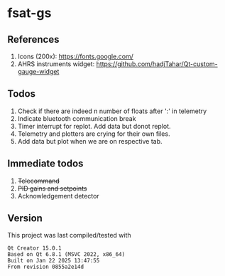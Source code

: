 # fsat-gs

## References

1. Icons (200x): https://fonts.google.com/
2. AHRS instruments widget: https://github.com/hadjTahar/Qt-custom-gauge-widget

## Todos

1. Check if there are indeed n number of floats after ':' in telemetry
2. Indicate bluetooth communication break
3. Timer interrupt for replot. Add data but donot replot.
4. Telemetry and plotters are crying for their own files.
5. Add data but plot when we are on respective tab.

## Immediate todos

1. <del>Telecommand</del>
2. <del>PID gains and setpoints</del>
3. Acknowledgement detector

## Version

This project was last compiled/tested with

```
Qt Creator 15.0.1
Based on Qt 6.8.1 (MSVC 2022, x86_64)
Built on Jan 22 2025 13:47:55
From revision 0855a2e14d
```
